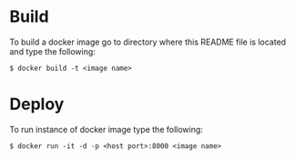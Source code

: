 Build
======

To build a docker image go to directory where this README file is located and type the following:

    $ docker build -t <image name>

Deploy
======

To run instance of docker image type the following:

    $ docker run -it -d -p <host port>:8000 <image name>
